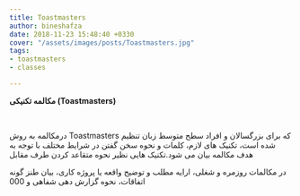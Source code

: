 ```yaml
---
title: Toastmasters
author: bineshafza
date: 2018-11-23 15:48:40 +0330
cover: "/assets/images/posts/Toastmasters.jpg"
tags:
- toastmasters
- classes

---
```

**مکالمه تکنیکی (Toastmasters)** 

 

درمکالمه به روش Toastmasters که برای بزرگسالان و افراد سطح متوسط زبان تنظیم شده است، تکنیک های لازم، کلمات و نحوه سخن گفتن در شرایط مختلف با توجه به هدف مکالمه بیان می شود.تکنیک هایی نظیر نحوه متقاعد کردن طرف مقابل 

در مکالمات روزمره و شغلی، ارایه مطلب و توضیح واقعه یا پروژه کاری، بیان طنز گونه اتفاقات، نحوه گزارش دهی شفاهی و 000 